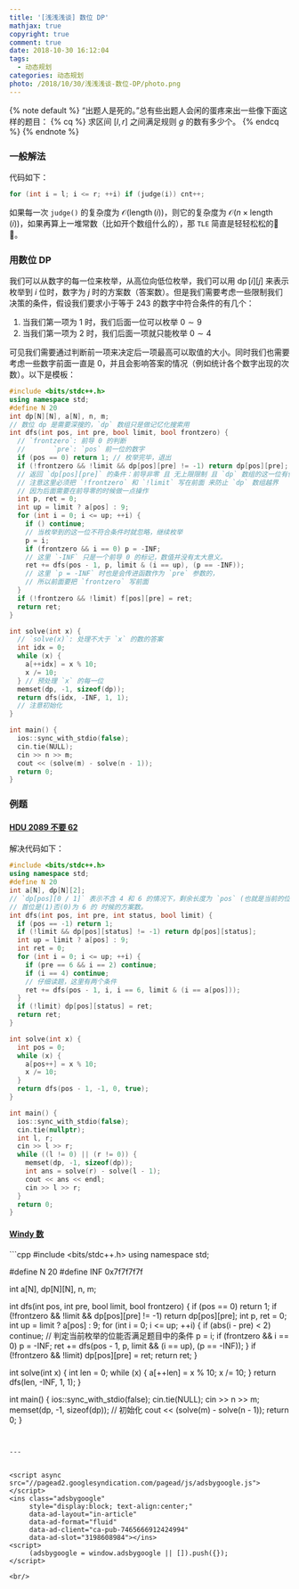 ```yaml
---
title: '[浅浅浅谈] 数位 DP'
mathjax: true
copyright: true
comment: true
date: 2018-10-30 16:12:04
tags:
  - 动态规划
categories: 动态规划
photo: /2018/10/30/浅浅浅谈-数位-DP/photo.png
---
```


{% note default %}
“出题人是死的。”总有些出题人会闲的蛋疼来出一些像下面这样的题目：
{% cq %}
求区间 $[l,r]$ 之间满足规则 $g$ 的数有多少个。
{% endcq %}
{% endnote %}

<!-- more -->

### 一般解法

代码如下：

```cpp
for (int i = l; i <= r; ++i) if (judge(i)) cnt++;
```

如果每一次 `judge()` 的复杂度为 $\mathcal{O}(\operatorname{length}(i))$，则它的复杂度为 $\mathcal{O}\left(n\times\operatorname{length}(i)\right)$，如果再算上一堆常数（比如开个数组什么的），那 `TLE` 简直是轻轻松松的🤣🤣。

### 用数位 DP

我们可以从数字的每一位来枚举，从高位向低位枚举，我们可以用 $\operatorname{dp}[i][j]$ 来表示枚举到 $i$ 位时，数字为 $j$ 时的方案数（答案数）。但是我们需要考虑一些限制我们决策的条件，假设我们要求小于等于 $243$ 的数字中符合条件的有几个：

1. 当我们第一项为 $1$ 时，我们后面一位可以枚举 $0\sim 9$ 
2. 当我们第一项为 $2$ 时，我们后面一项就只能枚举 $0\sim 4$

可见我们需要通过判断前一项来决定后一项最高可以取值的大小。同时我们也需要考虑一些数字前面一直是 $0$，并且会影响答案的情况（例如统计各个数字出现的次数）。以下是模板：

```cpp
#include <bits/stdc++.h>
using namespace std;
#define N 20
int dp[N][N], a[N], n, m;
// 数位 dp 是需要深搜的，`dp` 数组只是做记忆化搜索用
int dfs(int pos, int pre, bool limit, bool frontzero) {
  // `frontzero`: 前导 0 的判断
  //       `pre`: `pos` 前一位的数字
  if (pos == 0) return 1; // 枚举完毕，退出
  if (!frontzero && !limit && dp[pos][pre] != -1) return dp[pos][pre];
  // 返回 `dp[pos][pre]` 的条件：前导非零 且 无上限限制 且 `dp` 数组的这一位有值
  // 注意这里必须把 `!frontzero` 和 `!limit` 写在前面 来防止 `dp` 数组越界
  // 因为后面需要在前导零的时候做一点操作
  int p, ret = 0;
  int up = limit ? a[pos] : 9;
  for (int i = 0; i <= up; ++i) {
    if () continue;
    // 当枚举到的这一位不符合条件时就忽略，继续枚举
    p = i;
    if (frontzero && i == 0) p = -INF;
    // 这里 `-INF` 只是一个前导 0 的标记，数值并没有太大意义。
    ret += dfs(pos - 1, p, limit & (i == up), (p == -INF));
    // 这里 `p = -INF` 时也是会传进函数作为 `pre` 参数的，
    // 所以前面要把 `frontzero` 写前面
  }
  if (!frontzero && !limit) f[pos][pre] = ret;
  return ret;
}

int solve(int x) {
  // `solve(x)`: 处理不大于 `x` 的数的答案
  int idx = 0;
  while (x) {
    a[++idx] = x % 10;
    x /= 10;
  } // 预处理 `x` 的每一位
  memset(dp, -1, sizeof(dp));
  return dfs(idx, -INF, 1, 1);
  // 注意初始化
}

int main() {
  ios::sync_with_stdio(false);
  cin.tie(NULL);
  cin >> n >> m;
  cout << (solve(m) - solve(n - 1));
  return 0;
}
```

### 例题

#### [HDU 2089 不要 62](http://acm.hdu.edu.cn/showproblem.php?pid=2089)

解决代码如下：

```cpp
#include <bits/stdc++.h>
using namespace std;
#define N 20
int a[N], dp[N][2];
// `dp[pos][0 / 1]` 表示不含 4 和 6 的情况下，剩余长度为 `pos` (也就是当前的位数)，
// 首位是(1)否(0)为 6 的 时候的方案数。
int dfs(int pos, int pre, int status, bool limit) {
  if (pos == -1) return 1;
  if (!limit && dp[pos][status] != -1) return dp[pos][status];
  int up = limit ? a[pos] : 9;
  int ret = 0;
  for (int i = 0; i <= up; ++i) {
    if (pre == 6 && i == 2) continue;
    if (i == 4) continue;
    // 仔细读题，这里有两个条件
    ret += dfs(pos - 1, i, i == 6, limit & (i == a[pos]));
  }
  if (!limit) dp[pos][status] = ret;
  return ret;
}

int solve(int x) {
  int pos = 0;
  while (x) {
    a[pos++] = x % 10;
    x /= 10;
  }
  return dfs(pos - 1, -1, 0, true);
}

int main() {
  ios::sync_with_stdio(false);
  cin.tie(nullptr);
  int l, r;
  cin >> l >> r;
  while ((l != 0) || (r != 0)) {
    memset(dp, -1, sizeof(dp));
    int ans = solve(r) - solve(l - 1);
    cout << ans << endl;
    cin >> l >> r;
  }
  return 0;
} 
```

#### [Windy 数](https://www.luogu.org/problemnew/show/P2657)

​```cpp
#include <bits/stdc++.h>
using namespace std;

#define N 20
#define INF 0x7f7f7f7f

int a[N], dp[N][N], n, m;

int dfs(int pos, int pre, bool limit, bool frontzero) {
  if (pos == 0) return 1;
  if (!frontzero && !limit && dp[pos][pre] != -1) return dp[pos][pre];
  int p, ret = 0;
  int up = limit ? a[pos] : 9;
  for (int i = 0; i <= up; ++i) {
    if (abs(i - pre) < 2) continue;
    // 判定当前枚举的位能否满足题目中的条件
    p = i;
    if (frontzero && i == 0) p = -INF;
    ret += dfs(pos - 1, p, limit && (i == up), (p == -INF));
  }
  if (!frontzero && !limit) dp[pos][pre] = ret;
  return ret;
}

int solve(int x) {
  int len = 0;
  while (x) {
    a[++len] = x % 10;
    x /= 10;
  }
  return dfs(len, -INF, 1, 1);
}

int main() {
  ios::sync_with_stdio(false);
  cin.tie(NULL);
  cin >> n >> m;
  memset(dp, -1, sizeof(dp));
  // 初始化
  cout << (solve(m) - solve(n - 1));
  return 0;
}
```


---


<script async src="//pagead2.googlesyndication.com/pagead/js/adsbygoogle.js"></script>
<ins class="adsbygoogle"
​     style="display:block; text-align:center;"
​     data-ad-layout="in-article"
​     data-ad-format="fluid"
​     data-ad-client="ca-pub-7465666912424994"
​     data-ad-slot="3198608984"></ins>
<script>
     (adsbygoogle = window.adsbygoogle || []).push({});
</script>

<br/>